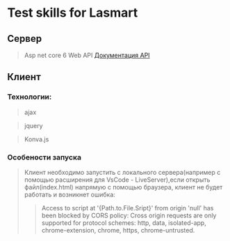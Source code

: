 # Test skills for Lasmart

## Сервер

> Asp net core 6 Web API [Документация API](Skill-tests-Api/Readme.md)


## Клиент

### Технологии: 

> ajax

> jquery

> Konva.js

### Особености запуска

> Клиент необходимо запустить с локального сервера(например с помощью расширения для VsCode - LiveServer),если открыть файл(index.html) напрямую с помощью браузера, клиент не будет работать и возникнет ошибка:
>> Access to script at '{Path.to.File.Sript}' from origin 'null' has been blocked by CORS policy: Cross origin requests are only supported for protocol schemes: http, data, isolated-app, chrome-extension, chrome, https, chrome-untrusted.